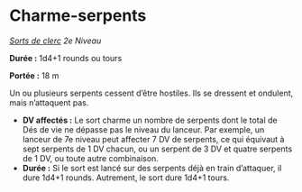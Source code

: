 # Charme-serpents


*[Sorts de clerc](../Sorts_de_clerc.md) 2e Niveau*

**Durée :** 1d4+1 rounds ou tours

**Portée :** 18 m

Un ou plusieurs serpents cessent d’être hostiles. Ils se dressent et
ondulent, mais n’attaquent pas.

  - **DV affectés :** Le sort charme un nombre de serpents dont le total
    de Dés de vie ne dépasse pas le niveau du lanceur. Par exemple, un
    lanceur de 7e niveau peut affecter 7 DV de serpents, ce qui équivaut
    à sept serpents de 1 DV chacun, ou un serpent de 3 DV et quatre
    serpents de 1 DV, ou toute autre combinaison.
  - **Durée :** Si le sort est lancé sur des serpents déjà en train
    d’attaquer, il dure 1d4+1 rounds. Autrement, le sort dure 1d4+1
    tours.